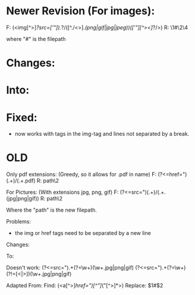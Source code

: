 # Newer Revision (For images):

F: (<img[^>]*?src=['"]).*?\/([^.\/<>]*\.(png|gif|jpg|jpeg))(['"][^><]*?\/>)
R: \1#\2\4

where "#" is the filepath

# Changes:
<!--
<td><img class='hello' src='http://www.example.com/images/items/myitem.png' alt='My Item'/>
    <img class='hello' src='http://www.example.com/images/items/myitem.png' alt='My Item'/><img class='hello' src='http://www.example.com/images/items/myitem.png' alt='My Item'/>
</td>
-->

# Into: 
<!--
<td><img class='hello' src='#myitem.png' alt='My Item'/>
    <img class='hello' src='#myitem.png' alt='My Item'/><img class='hello' src='#myitem.png' alt='My Item'/>
</td>
-->

# Fixed:
- now works with tags in the img-tag and lines not separated by a break.



# OLD

Only pdf extensions: (Greedy, so it allows for .pdf in name)
F: (?<=href=")(.+)/(.+\.pdf)
R: path\2

For Pictures: (With extensions jpg, png, gif)
F: (?<=src=")(.+)/(.+\.(jpg|png|gif))
R: path\2

Where the "path" is the new filepath.

Problems:
- the img or href tags need to be separated by a new line

Changes:
<!--
<p><a href="oldpath213/15-16%20SY%20Calendar%202.pdf.pdf">2015-16 School Calendar</a></p>
<p><a href="oldpath1/ElemBellSched.pdf">Bell Schedule</a></p>
<p><a href="oldpath2/FAQ_DressCode.pdf">Dress Code</a></p>
<p><a href="facebook.com/10920">Facebook</a></p>
-->

To:
<!--
<p><a href="path/15-16%20SY%20Calendar%202.pdf.pdf">2015-16 School Calendar</a></p>
<p><a href="path/ElemBellSched.pdf">Bell Schedule</a></p>
<p><a href="path/FAQ_DressCode.pdf">Dress Code</a></p>
<p><a href="facebook.com/10920">Facebook</a></p>
-->

Doesn't work:
(?<=src=").+(?=\w+)(\w+.jpg|png|gif)
(?<=src=").+(?=\w+)(?!=[\<|\>])(\w+\.jpg|png|gif)

Adapted From:
Find: (<a[^>]*href=")[^"]*("[^>]*>)
Replace: $1#$2

